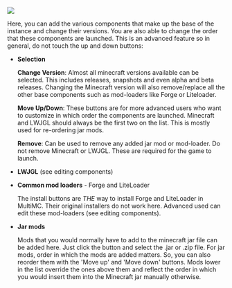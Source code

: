![](http://i.imgur.com/HdZXaSL.png)

Here, you can add the various components that make up the base of the instance and change their versions. You are also able to change the order that these components are launched. This is an advanced feature so in general, do not touch the up and down buttons:
* **Selection**

  **Change Version**: Almost all minecraft versions available can be selected. This includes releases, snapshots and even alpha and beta releases. Changing the Minecraft version will also remove/replace all the other base components such as mod-loaders like Forge or Liteloader.

  **Move Up/Down**: These buttons are for more advanced users who want to customize in which order the components are launched. Minecraft and LWJGL should always be the first two on the list. This is mostly used for re-ordering jar mods.

  **Remove**: Can be used to remove any added jar mod or mod-loader. Do not remove Minecraft or LWJGL. These are required for the game to launch.
* **LWJGL** (see editing components)
* **Common mod loaders** - Forge and LiteLoader

  The install buttons are *THE* way to install Forge and LiteLoader in MultiMC. Their original installers do not work here. Advanced used can edit these mod-loaders (see editing components).
* **Jar mods**

  Mods that you would normally have to add to the minecraft jar file can be added here. Just click the button and select the .jar or .zip file. For jar mods, order in which the mods are added matters. So, you can also reorder them with the 'Move up' and 'Move down' buttons. Mods lower in the list override the ones above them and reflect the order in which you would insert them into the Minecraft jar manually otherwise.